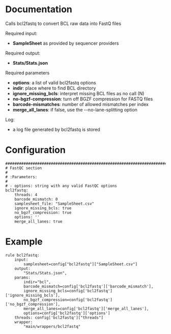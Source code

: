 # Documentation

Calls bcl2fastq to convert BCL raw data into FastQ files

Required input:

- **SampleSheet** as provided by sequencer providers

Required output:

- **Stats/Stats.json**

Required parameters

- **options**: a list of valid bcl2fastq options
- **indir**: place where to find BCL directory
- **ignore_missing_bcls**: interpret missing BCL files as no call (N)
- **no-bgzf-compression**: turn off BGZF compression for FASTQ files
- **barcode-mismatches**:  number of allowed mismatches per index
- **merge_all_lanes**: if false, use the --no-lane-splitting option

Log:

- a log file generated by bcl2fastq is stored

# Configuration

    ##############################################################################
    # FastQC section
    #
    # :Parameters:
    #
    # - options: string with any valid FastQC options
    bcl2fastq:
        threads: 4
        barcode_mismatch: 0
        samplesheet_file: "SampleSheet.csv"
        ignore_missing_bcls: true
        no_bgzf_compression: true
        options: ''
        merge_all_lanes: true

# Example

    rule bcl2fastq:
        input:
            samplesheet=config["bcl2fastq"]["SampleSheet.csv"]
        output:
            "Stats/Stats.json",
        params:
            indir="bcl",
            barcode_mismatch=config['bcl2fastq']['barcode_mismatch'],
            ignore_missing_bcls=config['bcl2fastq']['ignore_missing_bcls'],
            no_bgzf_compression=config['bcl2fastq']['no_bgzf_compression'],
            merge_all_lanes=config['bcl2fastq']['merge_all_lanes'],
            options=config['bcl2fastq']['options']
        threads: config['bcl2fastq']["threads"]
        wrapper:
            "main/wrappers/bcl2fastq"

 
